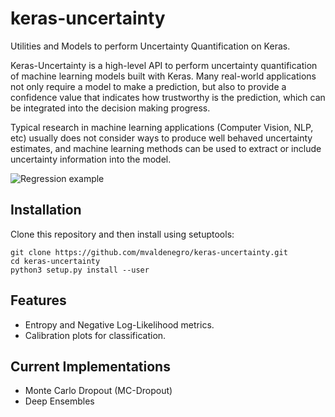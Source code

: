 # keras-uncertainty
Utilities and Models to perform Uncertainty Quantification on Keras.

Keras-Uncertainty is a high-level API to perform uncertainty quantification of machine learning models built with Keras.
Many real-world applications not only require a model to make a prediction, but also to provide a confidence value
that indicates how trustworthy is the prediction, which can be integrated into the decision making progress.

Typical research in machine learning applications (Computer Vision, NLP, etc) usually does not consider ways to produce well behaved
uncertainty estimates, and machine learning methods can be used to extract or include uncertainty information into the model.

![Regression example](https://raw.githubusercontent.com/mvaldenegro/keras-uncertainty/master/examples/deepensemble-x-pow-3.png)

## Installation

Clone this repository and then install using setuptools:

```
git clone https://github.com/mvaldenegro/keras-uncertainty.git
cd keras-uncertainty
python3 setup.py install --user
```

## Features

- Entropy and Negative Log-Likelihood metrics.
- Calibration plots for classification.

## Current Implementations

- Monte Carlo Dropout (MC-Dropout)
- Deep Ensembles

